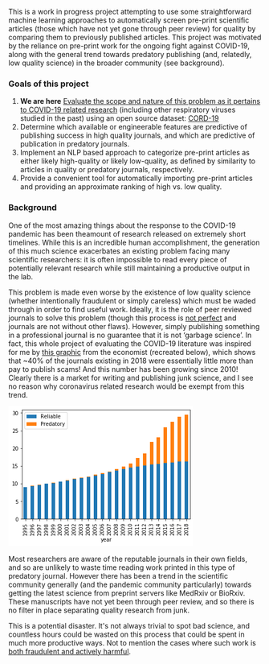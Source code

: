 This is a work in progress project attempting to use some straightforward machine learning approaches to automatically screen pre-print scientific articles (those which have not yet gone through peer review) for quality by comparing them to previously published articles. This project was motivated by the reliance on pre-print work for the ongoing fight against COVID-19, along with the general trend towards predatory publishing (and, relatedly, low quality science) in the broader community (see background).

### Goals of this project
1. **We are here** [Evaluate the scope and nature of this problem as it pertains to COVID-19 related research](https://github.com/jmohl/preprintR/blob/master/src/notebooks/CORD19_EDA.ipynb) (including other respiratory viruses studied in the past) using an open source dataset: [CORD-19](https://www.kaggle.com/allen-institute-for-ai/CORD-19-research-challenge)
2. Determine which available or engineerable features are predictive of publishing success in high quality journals, and which are predictive of publication in predatory journals. 
3. Implement an NLP based approach to categorize pre-print articles as either likely high-quality or likely low-quality, as defined by similarity to articles in quality or predatory journals, respectively.
4. Provide a convenient tool for automatically importing pre-print articles and providing an approximate ranking of high vs. low quality. 

### Background
One of the most amazing things about the response to the COVID-19 pandemic has been theamount of research released on extremely short timelines. While this is an incredible human accomplishment, the generation of this much science exacerbates an existing problem facing many scientific researchers: it is often impossible to read every piece of potentially relevant research while still maintaining a productive output in the lab.

This problem is made even worse by the existence of low quality science (whether intentionally fraudulent or simply careless) which must be waded through in order to find useful work. Ideally, it is the role of peer reviewed journals to solve this problem (though this process is [not perfect](https://statmodeling.stat.columbia.edu/2020/06/15/surgisphere-scandal-legacy-media-lancet-still-dont-get-it/) and journals are not without other flaws). However, simply publishing something in a professional journal is no guarantee that it is not ‘garbage science’. In fact, this whole project of evaluating the COVID-19 literature was inspired for me by [this graphic](https://www.economist.com/graphic-detail/2020/05/30/how-to-spot-dodgy-academic-journals) from the economist (recreated below), which shows that ~40% of the journals existing in 2018 were essentially little more than pay to publish scams! And this number has been growing since 2010! Clearly there is a market for writing and publishing junk science, and I see no reason why coronavirus related research would be exempt from this trend.

![Predatory Publishers on the Rise](results/econ_plot.png)

Most researchers are aware of the reputable journals in their own fields, and so are unlikely to waste time reading work printed in this type of predatory journal. However there has been a trend in the scientific community generally (and the pandemic community particularly) towards getting the latest science from preprint servers like MedRxiv or BioRxiv. These manuscripts have not yet been through peer review, and so there is no filter in place separating quality research from junk.

This is a potential disaster. It's not always trivial to spot bad science, and countless hours could be wasted on this process that could be spent in much more productive ways. Not to mention the cases where such work is [both fraudulent and actively harmful](https://www.thelancet.com/journals/lancet/article/PIIS0140-6736(20)31180-6/).


